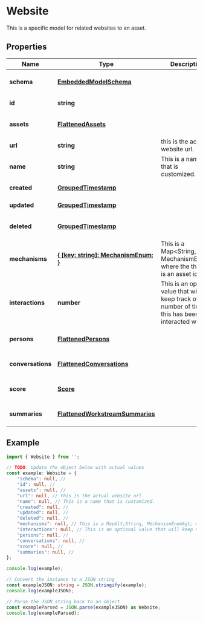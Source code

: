 
# Website

This is a specific model for related websites to an asset.

## Properties

Name | Type | Description | Notes
------------ | ------------- | ------------- | -------------
**schema** | [**EmbeddedModelSchema**](EmbeddedModelSchema) |  | [optional] [default to undefined]
**id** | **string** |  | [default to undefined]
**assets** | [**FlattenedAssets**](FlattenedAssets) |  | [optional] [default to undefined]
**url** | **string** | this is the actual website url. | [default to undefined]
**name** | **string** | This is a name that is customized. | [default to undefined]
**created** | [**GroupedTimestamp**](GroupedTimestamp) |  | [default to undefined]
**updated** | [**GroupedTimestamp**](GroupedTimestamp) |  | [default to undefined]
**deleted** | [**GroupedTimestamp**](GroupedTimestamp) |  | [optional] [default to undefined]
**mechanisms** | [**\{ [key: string]: MechanismEnum; \}**](MechanismEnum) | This is a Map&lt;String, MechanismEnum&gt; where the the key is an asset id. | [optional] [default to undefined]
**interactions** | **number** | This is an optional value that will keep track of the number of times this has been interacted with. | [optional] [default to undefined]
**persons** | [**FlattenedPersons**](FlattenedPersons) |  | [optional] [default to undefined]
**conversations** | [**FlattenedConversations**](FlattenedConversations) |  | [optional] [default to undefined]
**score** | [**Score**](Score) |  | [optional] [default to undefined]
**summaries** | [**FlattenedWorkstreamSummaries**](FlattenedWorkstreamSummaries) |  | [optional] [default to undefined]

## Example

```typescript
import { Website } from '';

// TODO: Update the object below with actual values
const example: Website = {
    "schema": null, // 
    "id": null, // 
    "assets": null, // 
    "url": null, // this is the actual website url.
    "name": null, // This is a name that is customized.
    "created": null, // 
    "updated": null, // 
    "deleted": null, // 
    "mechanisms": null, // This is a Map&lt;String, MechanismEnum&gt; where the the key is an asset id.
    "interactions": null, // This is an optional value that will keep track of the number of times this has been interacted with.
    "persons": null, // 
    "conversations": null, // 
    "score": null, // 
    "summaries": null, // 
};

console.log(example);

// Convert the instance to a JSON string
const exampleJSON: string = JSON.stringify(example);
console.log(exampleJSON);

// Parse the JSON string back to an object
const exampleParsed = JSON.parse(exampleJSON) as Website;
console.log(exampleParsed);
```




